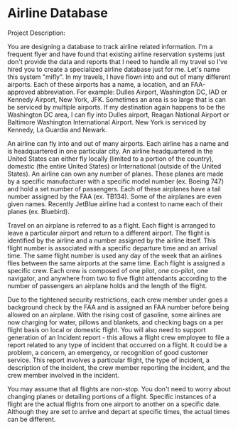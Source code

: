 # Airline Database
Project Description:

You are designing a database to track airline related information. I'm a frequent flyer and have found that existing airline reservation systems just don't provide the data and reports that I need to handle all my travel so I've hired you to create a specialized airline database just for me. Let's name this system "mifly". 
In my travels, I have flown into and out of many different airports. Each of these airports has a name, a location, and an FAA-approved abbreviation. For example: Dulles Airport, Washington DC, IAD or Kennedy Airport, New York, JFK. Sometimes an area is so large that is can be serviced by multiple airports. If my destination again happens to be the Washington DC area, I can fly into Dulles airport, Reagan National Airport or Baltimore Washington International Airport. New York is serviced by Kennedy, La Guardia and Newark. 

An airline can fly into and out of many airports. Each airline has a name and is headquartered in one particular city. An airline headquartered in the United States can either fly locally (limited to a portion of the country), domestic (the entire United States) or International (outside of the United States). 
An airline can own any number of planes. These planes are made by a specific manufacturer with a specific model number (ex. Boeing 747) and hold a set number of passengers. Each of these airplanes have a tail number assigned by the FAA (ex. TB134). Some of the airplanes are even given names. Recently JetBlue airline had a contest to name each of their planes (ex. Bluebird). 

Travel on an airplane is referred to as a flight. Each flight is arranged to leave a particular airport and return to a different airport. The flight is identified by the airline and a number assigned by the airline itself. This flight number is associated with a specific departure time and an arrival time. The same flight number is used any day of the week that an airlines flies between the same airports at the same time. 
Each flight is assigned a specific crew. Each crew is composed of one pilot, one co-pilot, one navigator, and anywhere from two to five flight attendants according to the number of passengers an airplane holds and the length of the flight. 

Due to the tightened security restrictions, each crew member under goes a background check by the FAA and is assigned an FAA number before being allowed on an airplane. 
With the rising cost of gasoline, some airlines are now charging for water, pillows and blankets, and checking bags on a per flight basis on local or domestic flight. 
You will also need to support generation of an Incident report - this allows a flight crew employee to file a report related to any type of incident that occurred on a flight. It could be a problem, a concern, an emergency, or recognition of good customer service. This report involves a particular flight, the type of incident, a description of the incident, the crew member reporting the incident, and the crew member involved in the incident. 

You may assume that all flights are non-stop. You don't need to worry about changing planes or detailing portions of a flight.
Specific instances of a flight are the actual flights from one airport to another on a specific date. Although they are set to arrive and depart at specific times, the actual times can be different.

